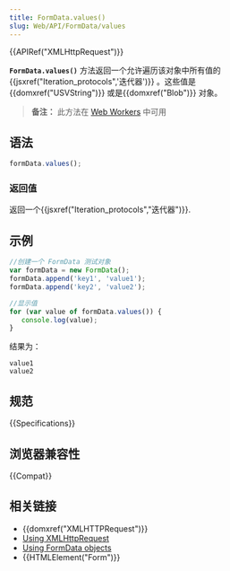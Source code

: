 ```yaml
---
title: FormData.values()
slug: Web/API/FormData/values
---
```


{{APIRef("XMLHttpRequest")}}

**`FormData.values()`** 方法返回一个允许遍历该对象中所有值的 {{jsxref("Iteration_protocols",'迭代器')}} 。这些值是 {{domxref("USVString")}} 或是{{domxref("Blob")}} 对象。

> **备注：** 此方法在 [Web Workers](/zh-CN/docs/Web/API/Web_Workers_API) 中可用

## 语法

```js
formData.values();
```

### 返回值

返回一个{{jsxref("Iteration_protocols","迭代器")}}.

## 示例

```js
//创建一个 FormData 测试对象
var formData = new FormData();
formData.append('key1', 'value1');
formData.append('key2', 'value2');

//显示值
for (var value of formData.values()) {
   console.log(value);
}
```

结果为：

```
value1
value2
```

## 规范

{{Specifications}}

## 浏览器兼容性

{{Compat}}

## 相关链接

- {{domxref("XMLHTTPRequest")}}
- [Using XMLHttpRequest](/zh-CN/docs/DOM/XMLHttpRequest/Using_XMLHttpRequest)
- [Using FormData objects](/zh-CN/docs/DOM/XMLHttpRequest/FormData/Using_FormData_Objects)
- {{HTMLElement("Form")}}
